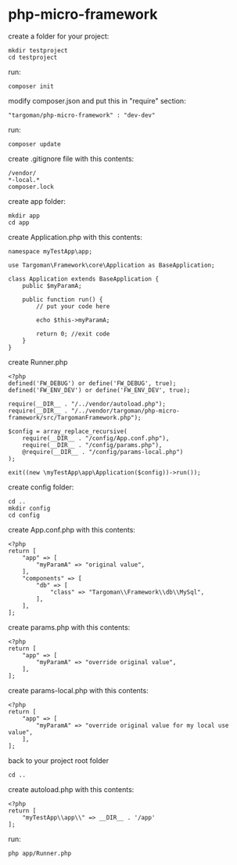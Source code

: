 # php-micro-framework

create a folder for your project:
```
mkdir testproject
cd testproject
```

run:
```
composer init
```

modify composer.json and put this in "require" section:
```
"targoman/php-micro-framework" : "dev-dev"
```

run:
```
composer update
```

create .gitignore file with this contents:
```
/vendor/
*-local.*
composer.lock
```

create app folder:
```
mkdir app
cd app
```

create Application.php with this contents:
```
namespace myTestApp\app;

use Targoman\Framework\core\Application as BaseApplication;

class Application extends BaseApplication {
    public $myParamA;

    public function run() {
        // put your code here

        echo $this->myParamA;

        return 0; //exit code
    }
}
```

create Runner.php
```
<?php
defined('FW_DEBUG') or define('FW_DEBUG', true);
defined('FW_ENV_DEV') or define('FW_ENV_DEV', true);

require(__DIR__ . "/../vendor/autoload.php");
require(__DIR__ . "/../vendor/targoman/php-micro-framework/src/TargomanFramework.php");

$config = array_replace_recursive(
    require(__DIR__ . "/config/App.conf.php"),
    require(__DIR__ . "/config/params.php"),
    @require(__DIR__ . "/config/params-local.php")
);

exit((new \myTestApp\app\Application($config))->run());
```

create config folder:
```
cd ..
mkdir config
cd config
```

create App.conf.php with this contents:
```
<?php
return [
    "app" => [
        "myParamA" => "original value",
    ],
    "components" => [
        "db" => [
            "class" => "Targoman\\Framework\\db\\MySql",
        ],
    ],
];
```

create params.php with this contents:
```
<?php
return [
    "app" => [
        "myParamA" => "override original value",
    ],
];
```

create params-local.php with this contents:
```
<?php
return [
    "app" => [
        "myParamA" => "override original value for my local use value",
    ],
];
```

back to your project root folder
```
cd ..
```

create autoload.php with this contents:
```
<?php
return [
    "myTestApp\\app\\" => __DIR__ . '/app'
];
```

run:
```
php app/Runner.php
```
